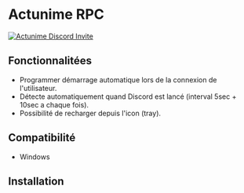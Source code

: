# Actunime RPC
[![Actunime Discord Invite](https://img.shields.io/discord/940648714790400000?color=%237289DA&label=Discord&logo=discord&logoColor=white)](https://discord.gg/uQzXRbvMKq)

## Fonctionnalitées
* Programmer démarrage automatique lors de la connexion de l'utilisateur.
* Détecte automatiquement quand Discord est lancé (interval 5sec + 10sec a chaque fois).
* Possibilité de recharger depuis l'icon (tray).

## Compatibilité
* Windows

## Installation
